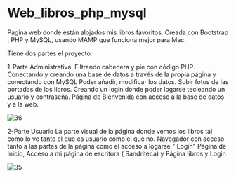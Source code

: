 # Web_libros_php_mysql
Pagina web donde están alojados mis libros favoritos. 
Creada con Bootstrap , PHP y MySQL, usando MAMP que funciona mejor para Mac.

Tiene dos partes el proyecto: 

1-Parte Administrativa.
Filtrando cabecera y pie con código PHP.
Conectando y creando una base de datos a través de la propia página y conectando con MySQL
Poder añadir, modificar los datos. Subir fotos de las portadas de los libros. 
Creando un login donde poder logarse tecleando un usuario y contraseña. 
Página de Bienvenida con acceso a la base de datos y a la web.


![36](https://user-images.githubusercontent.com/92207940/179352096-1c45d2ad-2c8d-4191-a201-5d873aa11f45.png)



2-Parte Usuario
La parte visual de la página donde vemos los libros tal como lo ve tanto el que es usuario como el que no.
Navegador con acceso tanto a las partes de la página como el acceso a logarse " Login" 
Página de Inicio, Acceso a mi página de escritora ( Sandriteca) y Página libros y Login 



![35](https://user-images.githubusercontent.com/92207940/179352176-0163c0c9-9523-42f4-8ab4-106e146fa053.png)

